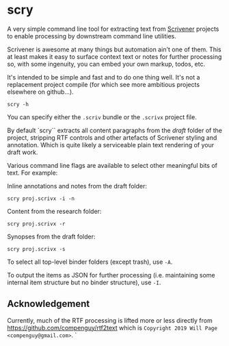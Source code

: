 # scry

A very simple command line tool for extracting text from
[Scrivener](https://www.literatureandlatte.com/scrivener/overview)
projects to enable processing by downstream command line utilities.

Scrivener is awesome at many things but automation ain't one of them.
This at least makes it easy to surface context text or notes for
further processing so, with some ingenuity, you can embed your own
markup, todos, etc.

It's intended to be simple and fast and to do one thing well. It's not
a replacement project compile (for which see more ambitious projects
elsewhere on github...).

```
scry -h
```

You can specify either the `.scriv` bundle or the `.scrivx` project file.

By default `scry`` extracts all content paragraphs from the _draft_
folder of the project, stripping RTF controls and other artefacts of
Scrivener styling and annotation. Which is quite likely a serviceable
plain text rendering of your draft work.

Various command line flags are available to select other meaningful
bits of text. For example:

Inline annotations and notes from the draft folder:

```
scry proj.scrivx -i -n
```

Content from the research folder:

```
scry proj.scrivx -r
```

Synopses from the draft folder:

```
scry proj.scrivx -s
```

To select all top-level binder folders (except trash), use `-A`.

To output the items as JSON for further processing (i.e. maintaining
some internal item structure but no binder structure), use `-I`.

## Acknowledgement

Currently, much of the RTF processing is lifted more or less directly from
https://github.com/compenguy/rtf2text which is `Copyright 2019 Will
Page <compenguy@gmail.com>`. `
